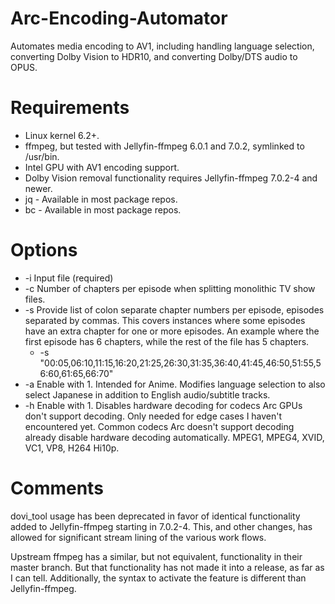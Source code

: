 # Arc-Encoding-Automator
Automates media encoding to AV1, including handling language selection, converting Dolby Vision to HDR10, and converting Dolby/DTS audio to OPUS.

# Requirements
- Linux kernel 6.2+.
- ffmpeg, but tested with Jellyfin-ffmpeg 6.0.1 and 7.0.2, symlinked to /usr/bin.
- Intel GPU with AV1 encoding support.
- Dolby Vision removal functionality requires Jellyfin-ffmpeg 7.0.2-4 and newer.
- jq - Available in most package repos.
- bc - Available in most package repos.

# Options
- -i Input file (required)
- -c Number of chapters per episode when splitting monolithic TV show files.
- -s Provide list of colon separate chapter numbers per episode, episodes separated by commas.  This covers instances where some episodes have an extra chapter for one or more episodes. An example where the first episode has 6 chapters, while the rest of the file has 5 chapters.
  - -s "00:05,06:10,11:15,16:20,21:25,26:30,31:35,36:40,41:45,46:50,51:55,56:60,61:65,66:70"
- -a Enable with 1.  Intended for Anime.  Modifies language selection to also select Japanese in addition to English audio/subtitle tracks.
- -h Enable with 1.  Disables hardware decoding for codecs Arc GPUs don't support decoding.  Only needed for edge cases I haven't encountered yet.  Common codecs Arc doesn't support decoding already disable hardware decoding automatically.  MPEG1, MPEG4, XVID, VC1, VP8, H264 Hi10p.

# Comments
dovi_tool usage has been deprecated in favor of identical functionality added to Jellyfin-ffmpeg starting in 7.0.2-4.  This, and other changes, has allowed for significant stream lining of the various work flows.

Upstream ffmpeg has a similar, but not equivalent, functionality in their master branch.  But that functionality has not made it into a release, as far as I can tell.  Additionally, the syntax to activate the feature is different than Jellyfin-ffmpeg.

